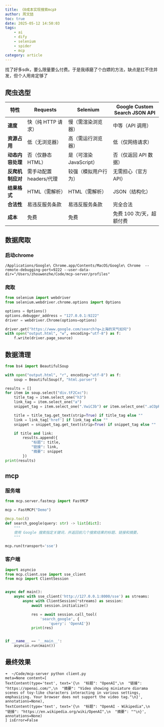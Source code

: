```yaml
---
title: 《0成本实现搜索mcp》
author: 周文喆
toc: true
date: 2025-05-12 14:50:03
tags:
    - ai
    - dify
    - selenium
    - spider
    - mcp
category: article 
---
```

找了好多sdk，要么限量要么付费。于是我琢磨了个白嫖的方法，缺点是扛不住并发，但个人用肯定够了
<!-- more -->
## 爬虫选型

| 特性                | Requests                          | Selenium                          | Google Custom Search JSON API       |
|---------------------|-----------------------------------|-----------------------------------|-------------------------------------|
| **速度**            | 快（纯 HTTP 请求）                | 慢（需渲染浏览器）                | 中等（API 调用）                    |
| **资源占用**        | 低（无浏览器）                    | 高（需运行浏览器）                | 低（仅网络请求）                    |
| **动态内容处理**    | 否（仅静态 HTML）                 | 是（可渲染 JavaScript）           | 否（仅返回 API 数据）               |
| **反爬机制应对**    | 需手动配置 headers/代理           | 较强（模拟用户行为）              | 无需担心（官方 API）                |
| **结果格式**        | HTML（需解析）                    | HTML（需解析）                    | JSON（结构化）                      |
| **合法性**          | 易违反服务条款                   | 易违反服务条款                   | 完全合法                            |
| **成本**            | 免费                              | 免费                              | 免费 100 次/天，超额付费           |

## 数据爬取

### 启动chrome
<!-- ## 下载引擎

### [查看Version](chrome://settings/help)

### [下载ChromeDriver](https://googlechromelabs.github.io/chrome-for-testing/) -->
```shell
/Applications/Google\ Chrome.app/Contents/MacOS/Google\ Chrome  --remote-debugging-port=9222 --user-data-dir="/Users/zhouwenzhe/Code/mcp-server/profiles"
```

### 爬取

```python
from selenium import webdriver
from selenium.webdriver.chrome.options import Options

options = Options()
options.debugger_address = "127.0.0.1:9222"
driver = webdriver.Chrome(options=options)

driver.get("https://www.google.com/search?q=上海的天气如何")
with open("output.html", "w", encoding="utf-8") as f:
    f.write(driver.page_source)
```

## 数据清理

```python
from bs4 import BeautifulSoup

with open("output.html", "r", encoding="utf-8") as f:
    soup = BeautifulSoup(f, "html.parser")

results = []
for item in soup.select("div.tF2Cxc"):
    title_tag = item.select_one("h3")
    link_tag = item.select_one("a")
    snippet_tag = item.select_one(".VwiC3b") or item.select_one(".aCOpRe")

    title = title_tag.get_text(strip=True) if title_tag else ""
    link = link_tag['href'] if link_tag else ""
    snippet = snippet_tag.get_text(strip=True) if snippet_tag else ""

    if title and link:
        results.append({
            "标题": title,
            "链接": link,
            "摘要": snippet
        })
print(results)
```

## mcp

### 服务端

```python
from mcp.server.fastmcp import FastMCP

mcp = FastMCP("Demo")

@mcp.tool()
def search_google(query: str) -> list[dict]:
    """
    使用 Google 搜索指定关键词，并返回前几个搜索结果的标题、链接和摘要。
    """

mcp.run(transport='sse')
```

### 客户端

```python
import asyncio
from mcp.client.sse import sse_client
from mcp import ClientSession


async def main():
    async with sse_client('http://127.0.0.1:8000/sse') as streams:
        async with ClientSession(*streams) as session:
            await session.initialize()

            res = await session.call_tool(
                'search_google', {
                    'query': 'OpenAI'})
            print(res)


if __name__ == '__main__':
    asyncio.run(main())
```

## 最终效果

```shell
➜  ~/Code/mcp-server python client.py
meta=None content=[
TextContent(type='text', text='{\n  "标题": "OpenAI",\n  "链接": "https://openai.com/",\n  "摘要": "Video showing miniature diorama scenes of toy-like characters interacting in various settings, emphasizing. Your browser does not support the video tag."\n}', annotations=None),
TextContent(type='text', text='{\n  "标题": "OpenAI - Wikipedia",\n  "链接": "https://en.wikipedia.org/wiki/OpenAI",\n  "摘要": ""\n}', annotations=None)
] isError=False
```
